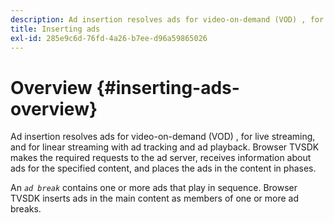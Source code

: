 ```yaml
---
description: Ad insertion resolves ads for video-on-demand (VOD) , for live streaming, and for linear streaming with ad tracking and ad playback. Browser TVSDK makes the required requests to the ad server, receives information about ads for the specified content, and places the ads in the content in phases.
title: Inserting ads
exl-id: 285e9c6d-76fd-4a26-b7ee-d96a59865026
---
```

# Overview {#inserting-ads-overview}

Ad insertion resolves ads for video-on-demand (VOD) , for live streaming, and for linear streaming with ad tracking and ad playback. Browser TVSDK makes the required requests to the ad server, receives information about ads for the specified content, and places the ads in the content in phases.

An *`ad break`* contains one or more ads that play in sequence. Browser TVSDK inserts ads in the main content as members of one or more ad breaks.
